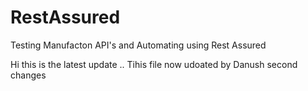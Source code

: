# RestAssured
Testing Manufacton API's and Automating using Rest Assured

Hi this is the latest update ..
Tihis file now udoated by Danush
second changes 
